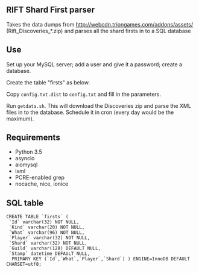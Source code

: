 ## RIFT Shard First parser

Takes the data dumps from http://webcdn.triongames.com/addons/assets/
(Rift_Discoveries_*.zip) and parses all the shard firsts in to a SQL database

## Use

Set up your MySQL server; add a user and give it a password; create a database.

Create the table "firsts" as below.

Copy `config.txt.dist` to `config.txt` and fill in the parameters.

Run `getdata.sh`. This will download the Discoveries zip and parse the XML files
in to the database. Schedule it in cron (every day would be the maximum).

## Requirements

* Python 3.5
* asyncio
* aiomysql
* lxml
* PCRE-enabled grep
* nocache, nice, ionice

## SQL table

    CREATE TABLE `firsts` (
     `Id` varchar(32) NOT NULL,
     `Kind` varchar(20) NOT NULL,
     `What` varchar(96) NOT NULL,
     `Player` varchar(32) NOT NULL,
     `Shard` varchar(32) NOT NULL,
     `Guild` varchar(128) DEFAULT NULL,
     `Stamp` datetime DEFAULT NULL,
      PRIMARY KEY (`Id`,`What`,`Player`,`Shard`) ) ENGINE=InnoDB DEFAULT CHARSET=utf8;
